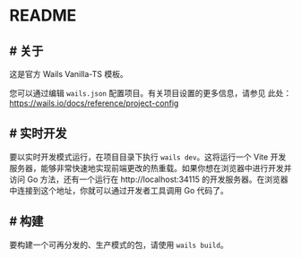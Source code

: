 # README

## # 关于

这是官方 Wails Vanilla-TS 模板。

您可以通过编辑 `wails.json` 配置项目。有关项目设置的更多信息，请参见
此处：https://wails.io/docs/reference/project-config
## # 实时开发

要以实时开发模式运行，在项目目录下执行 `wails dev`。这将运行一个 Vite 开发服务器，能够非常快速地实现前端更改的热重载。如果你想在浏览器中进行开发并访问 Go 方法，还有一个运行在 http://localhost:34115 的开发服务器。在浏览器中连接到这个地址，你就可以通过开发者工具调用 Go 代码了。
## # 构建

要构建一个可再分发的、生产模式的包，请使用 `wails build`。
